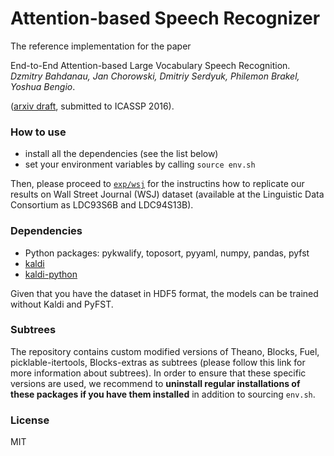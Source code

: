 # Attention-based Speech Recognizer
                                                                                                             
The reference implementation for the paper                                                                   
                                                                                                             
End-to-End Attention-based Large Vocabulary Speech Recognition.                                              
_Dzmitry Bahdanau, Jan Chorowski, Dmitriy Serdyuk, Philemon Brakel, Yoshua Bengio_. 

([arxiv draft](http://arxiv.org/pdf/1508.04395), submitted to ICASSP 2016). 
                                                                                                             
### How to use                                                                                               
                                                                                                              
- install all the dependencies (see the list below)
- set your environment variables by calling `source env.sh`                                                                                              
                                                                                                             
Then, please proceed to [`exp/wsj`](exp/wsj/README.md) for the instructins how 
to replicate our results on Wall Street Journal (WSJ) dataset 
(available  at  the  Linguistic  Data  Consortium as LDC93S6B and LDC94S13B).
                                                                                                             
### Dependencies

- Python packages: pykwalify, toposort, pyyaml, numpy, pandas, pyfst
- [kaldi](https://github.com/kaldi-asr/kaldi)
- [kaldi-python](https://github.com/janchorowski/kaldi-python)

Given that you have the dataset in HDF5 format, the models can be trained 
without Kaldi and PyFST.
                                                                                                             
### Subtrees                                                                                                 
                                                                                                             
The repository contains custom modified versions of Theano, Blocks, Fuel,
picklable-itertools, Blocks-extras as subtrees (please follow this link for
more information about subtrees). In order to ensure that these
specific versions are used, we recommend to **uninstall regular installations
of these packages if you have them installed** in addition to sourcing
`env.sh`.                             

### License 

MIT

